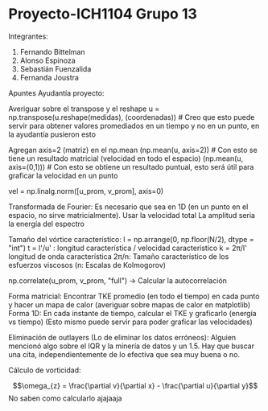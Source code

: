 # Proyecto-ICH1104 Grupo 13
Integrantes:
1) Fernando Bittelman
2) Alonso Espinoza
3) Sebastián Fuenzalida
4) Fernanda Joustra


Apuntes Ayudantía proyecto:

Averiguar sobre el transpose y el reshape
u = np.transpose(u.reshape(medidas), (coordenadas)) # Creo que esto puede servir para obtener valores promediados en un tiempo y no en un punto, en la ayudantía pusieron esto

Agregan axis=2 (matriz) en el np.mean (np.mean(u, axis=2)) # Con esto se tiene un resultado matricial (velocidad en todo el espacio)
(np.mean(u, axis=(0,1))) # Con esto se obtiene un resultado puntual, esto será útil para graficar la velocidad en un punto

vel = np.linalg.norm([u_prom, v_prom], axis=0)

Transformada de Fourier:
Es necesario que sea en 1D (en un punto en el espacio, no sirve matricialmente). Usar la velocidad total
La amplitud sería la energía del espectro

Tamaño del vórtice característico: l = np.arrange(0, np.floor(N/2), dtype = "int")
t = l'/u' : longitud característica / velocidad característico
k = 2π/l' longitud de onda característica
2π/n: Tamaño característico de los esfuerzos viscosos (n: Escalas de Kolmogorov)

np.correlate(u_prom, v_prom, "full") -> Calcular la autocorrelación

Forma matricial: Encontrar TKE promedio (en todo el tiempo) en cada punto y hacer un mapa de calor (averiguar sobre mapas de calor en matplotlib)
Forma 1D: En cada instante de tiempo, calcular el TKE y graficarlo (energía vs tiempo)
(Esto mismo puede servir para poder graficar las velocidades)

Eliminación de outlayers (Lo de eliminar los datos erróneos): Alguien mencionó algo sobre el IQR y la minería de datos y un 1.5. Hay que buscar una cita, independientemente de lo efectiva que sea muy buena o no.


Cálculo de vorticidad:

$$\omega_{z} = \frac{\partial v}{\partial x} - \frac{\partial u}{\partial y}$$ No saben como calcularlo ajajaaja

